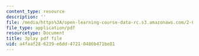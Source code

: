 ```yaml
---
content_type: resource
description: ''
file: /media/https%3A/open-learning-course-data-rc.s3.amazonaws.com/2-003sc-engineering-dynamics-fall-2011/a4faaf286239e6dd47210486b471be81_GUvoVvXwoOQ.pdf
file_type: application/pdf
resourcetype: Document
title: 3play pdf file
uid: a4faaf28-6239-e6dd-4721-0486b471be81
---
```

